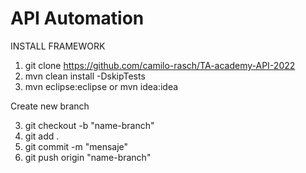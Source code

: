 # API Automation
  
INSTALL FRAMEWORK

1. git clone https://github.com/camilo-rasch/TA-academy-API-2022
2. mvn clean install -DskipTests
3. mvn eclipse:eclipse or mvn idea:idea

Create new branch

3. git checkout -b "name-branch"
4. git add .
5. git commit -m "mensaje"
6. git push origin "name-branch"
